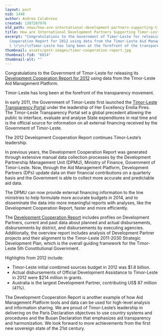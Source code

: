 ```yaml
---
layout: post
nid: 1448
author: Andrea Calabrese
created: 1387287976
old_path: news/how-are-international-development-partners-supporting-timor-leste
title: How are International Development Partners Supporting Timor-Leste?
excerpt: "Congratulations to the Government of Timor-Leste for releasing its Development
  Cooperation Report for 2012 using data from the Timor-Leste Aid Management Platform.
  \ \r\n\r\nTimor-Leste has long been at the forefront of the transparency movement."
thumbnail: assets/post-images/timor-cooperation-report.jpg
thumbnail-fid: "6014"
thumbnail-alt: ""
---
```


Congratulations to the Government of Timor-Leste for releasing its [Development Cooperation Report for 2012](https://www.mof.gov.tl/development-cooperation-report-2012-donor-profie/) using data from the Timor-Leste Aid Management Platform.

Timor-Leste has long been at the forefront of the transparency movement.

In early 2011, the Government of Timor-Leste first launched the [Timor-Leste Transparency Portal](http://www.transparency.gov.tl/english.html) under the leadership of Her Excellency Emilia Pires. The Timor-Leste Transparency Portal set a global precedent allowing the public to interface, evaluate and analyse State expenditures in real time and is the official source for information on all external financing received by the Government of Timor-Leste.

The 2012 Development Cooperation Report continues Timor-Leste’s leadership.

In previous years, the Development Cooperation Report was generated through extensive manual data collection processes by the Development Partnership Management Unit (DPMU), Ministry of Finance, Government of Timor-Leste. Now, through the Aid Management Platform, Development Partners (DPs) update data on their financial contributions on a quarterly basis and the Government is able to collect more accurate and predictable aid data.

The DPMU can now provide external financing information to the line ministries to help formulate more accurate budgets in 2014, and to disseminate the data into more meaningful reports with analyses, like the Development Cooperation Report, faster and more efficiently.

The [Development Cooperation Report](https://www.mof.gov.tl/development-cooperation-report-2012-donor-profie/) includes profiles on Development Partners, current and past data about planned and actual disbursements, disbursements by district, and disbursements by executing agencies. Additionally, the overview report includes analysis of Development Partner projects and their alignment to the Timor-Leste 2011-2030 Strategic Development Plan, which is the overall guiding framework for the Timor-Leste 5th Constitutional Government.

Highlights from 2012 include:

- Timor-Leste initial combined sources budget in 2012 was $1.8 billion.
- Actual disbursements of Official Development Assistance to Timor-Leste in 2012 were $214 million in grants.
- Australia is the largest Development Partner, contributing US$ 87 million (41%).

The Development Cooperation Report is another example of how Aid Management Platform tools and data can be used for high-level analysis and information sharing. We are proud of Timor-Leste’s leadership in delivering on the Paris Declaration objectives to use country systems and procedures and the Busan Declaration that emphasizes aid transparency and harmonization. We look forward to more achievements from the first new sovereign state of the 21st century.


